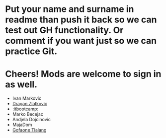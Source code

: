 # Put your name and surname in readme than push it back so we can test out GH functionality. Or comment if you want just so we can practice Git.
# Cheers! Mods are welcome to sign in as well.

 - Ivan Markovic
 - [Dragan Zlatković](https://github.com/dzlatkovic)
 - :itbootcamp:
- Marko Becejac
- Andjela Dojcinovic
- MajaDom
- [Gofaone Tlalang](https://github.com/Gofaone315)

